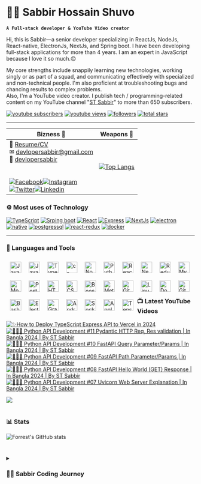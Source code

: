 # 👩‍💻 Sabbir Hossain Shuvo

**`A Full-stack developer & YouTube Video creator`**

Hi, this is Sabbir—a senior developer specializing in ReactJs, NodeJs, React-native, ElectronJs, NextJs, and Spring boot. I have been developing full-stack applications for more than 4 years. I am an expert in JavaScript because I love it so much.😍

My core strengths include snappily learning new technologies, working singly or as part of a squad, and communicating effectively with specialized and non-technical people. I'm also proficient at troubleshooting bugs and chancing results to complex problems.  
Also, I'm a YouTube video creator. I publish tech / programming-related content on my YouTube channel "[ST Sabbir](https://youtube.com/c/stsabbir)" to more than 650 subscribers.

   <p align="left">
      <a href="https://www.youtube.com/c/stsabbir?sub_confirmation=1">
         <img alt="youtube subscribers" title="Subscribe to my YouTube channel" src="https://custom-icon-badges.demolab.com/youtube/channel/subscribers/UC-kwgB_vfZlCtI_eXijNhMw?color=%23E05D44&label=SUBSCRIBE&logo=video&logoColor=white&style=for-the-badge&labelColor=CE4630"/></a> 
      <a href="https://www.youtube.com/c/stsabbir">
         <img alt="youtube views" title="YouTube views" src="https://custom-icon-badges.demolab.com/youtube/channel/views/UC-kwgB_vfZlCtI_eXijNhMw?color=%23E1AD0E&logo=eye&logoColor=white&style=for-the-badge&labelColor=C79600"/></a> 
      <a href="https://github.com/devlopersabbir?tab=followers">
         <img alt="followers" title="Follow me on Github" src="https://custom-icon-badges.demolab.com/github/followers/devlopersabbir?color=236ad3&labelColor=1155ba&style=for-the-badge&logo=person-add&label=Follow&logoColor=white"/></a>
      <a href="https://github.com/devlopersabbir?tab=repositories&sort=stargazers">
         <img alt="total stars" title="Total stars on GitHub" src="https://custom-icon-badges.demolab.com/github/stars/devlopersabbir?color=55960c&style=for-the-badge&labelColor=488207&logo=star"/></a>
   </p>

---



| Bizness 🚀                                                                                                                                                                                                                                                                                                                                                                                                                                                                                                                                                                                                                                                                                                                                                                                                                                                                                           | Weapons 🌟                                                                                                                                                       |
| ---------------------------------------------------------------------------------------------------------------------------------------------------------------------------------------------------------------------------------------------------------------------------------------------------------------------------------------------------------------------------------------------------------------------------------------------------------------------------------------------------------------------------------------------------------------------------------------------------------------------------------------------------------------------------------------------------------------------------------------------------------------------------------------------------------------------------------------------------------------------------------------------------- | ---------------------------------------------------------------------------------------------------------------------------------------------------------------- |
| 📎 [Resume/CV](./resume/Sabbir_Hossain_Shuvo.pdf)<br>✉ [devlopersabbir@gmail.com](mailto:devlopersabbir@gmail.com)<br>🎁 [devlopersabbir](https://www.showwcase.com/devlopersabbir)<br><br><br>[![Facebook](https://img.shields.io/badge/-Facebook-17202A?style=for-the-badge&labelColor=2980B9&logo=facebook&logoColor=61DBFB)](https://facebook.com/devlopersabbir)[![Instagram](https://img.shields.io/badge/-Instagram-17202A?style=for-the-badge&labelColor=2980B9&logo=instagram&logoColor=61DBFB)](https://instagram.com/devlopersabbir)<br>[![Twitter](https://img.shields.io/badge/-twitter-17202A?style=for-the-badge&labelColor=2980B9&logo=twitter&logoColor=61DBFB)](https://twitter.com/devlopersabbir)[![Linkedin](https://img.shields.io/badge/-linkedin-17202A?style=for-the-badge&labelColor=2980B9&logo=linkedin&logoColor=61DBFB)](https://www.linkedin.com/in/devlopersabbir/) | [![Top Langs](https://github-readme-stats.vercel.app/api/top-langs/?username=devlopersabbir&theme=react)](https://github.com/devlopersabbir/github-readme-stats) |








### ⚙ Most uses of Technology

[![TypeScript](https://img.shields.io/badge/-TypeScript-17202A?style=for-the-badge&labelColor=2980B9&logo=javascript&logoColor=61DBFB)](https://img.shields.io/badge/-TypeScript-17202A?style=for-the-badge&labelColor=2980B9&logo=javascript&logoColor=61DBFB)
[![Srping boot](https://img.shields.io/badge/-spring_boot-008000?style=for-the-badge&labelColor=fff&logo=spring&logoColor=008000)](https://img.shields.io/badge/-spring_boot-008000?style=for-the-badge&labelColor=fff&logo=spring&logoColor=008000)
[![React](https://img.shields.io/badge/-React-61DBFB?style=for-the-badge&labelColor=black&logo=react&logoColor=61DBFB)](https://img.shields.io/badge/-React-61DBFB?style=for-the-badge&labelColor=black&logo=react&logoColor=61DBFB)
[![Express](https://img.shields.io/badge/-express-8E44AD?style=for-the-badge&labelColor=black&logo=express&logoColor=61DBFB)](https://img.shields.io/badge/-express-8E44AD?style=for-the-badge&labelColor=black&logo=express&logoColor=61DBFB)
[![NextJs](https://img.shields.io/badge/-NextJs-273746?style=for-the-badge&labelColor=black&logo=vercel&logoColor=EAECEE)](https://img.shields.io/badge/-NextJs-273746?style=for-the-badge&labelColor=black&logo=vercel&logoColor=EAECEE)
[![electron](https://img.shields.io/badge/-electron-F1C40F?style=for-the-badge&labelColor=17202A&logo=electron&logoColor=61DBFB)](https://img.shields.io/badge/-electron-F1C40F?style=for-the-badge&labelColor=17202A&logo=electron&logoColor=61DBFB)
[![native](https://img.shields.io/badge/-native-C0392B?style=for-the-badge&labelColor=17202A&logo=react&logoColor=61DBFB)](https://img.shields.io/badge/-native-C0392B?style=for-the-badge&labelColor=17202A&logo=react&logoColor=61DBFB)
[![postgressql](https://img.shields.io/badge/-postgresql-16A085?style=for-the-badge&labelColor=17202A&logo=postgresql&logoColor=61DBFB)](https://img.shields.io/badge/-postgresql-16A085?style=for-the-badge&labelColor=17202A&logo=postgresql&logoColor=61DBFB)
[![react-redux](https://img.shields.io/badge/-react_redux-9B59B6?style=for-the-badge&labelColor=17202A&logo=redux&logoColor=61DBFB)](https://img.shields.io/badge/-react_redux-9B59B6?style=for-the-badge&labelColor=17202A&logo=redux&logoColor=61DBFB)
[![docker](https://img.shields.io/badge/-docker-2E86C1?style=for-the-badge&labelColor=17202A&logo=docker&logoColor=2E86C1)](https://img.shields.io/badge/-docker-2E86C1?style=for-the-badge&labelColor=17202A&logo=docker&logoColor=2E86C1)


---


### 🧰 Languages and Tools

<img align="left" alt="JavaScript" width="30px" style="margin: 10px" src="https://cdn.jsdelivr.net/gh/devicons/devicon/icons/javascript/javascript-plain.svg" />

<img align="left" alt="Java" width="30px" style="margin: 10px" src="https://cdn.jsdelivr.net/gh/devicons/devicon/icons/java/java-original-wordmark.svg" />

<img align="left" alt="TypeScript" width="30px" style="margin: 10px" src="https://cdn.jsdelivr.net/gh/devicons/devicon/icons/typescript/typescript-plain.svg" />

<img align="left" alt="c-sharp" width="30px" style="margin: 10px" src="https://cdn.jsdelivr.net/gh/devicons/devicon/icons/csharp/csharp-original.svg" />

<img align="left" alt="NodeJS" width="30px" style="margin: 10px" src="https://cdn.jsdelivr.net/gh/devicons/devicon/icons/nodejs/nodejs-original.svg" />

<img align="left" alt="Python" width="30px" style="margin: 10px" src="https://cdn.jsdelivr.net/gh/devicons/devicon/icons/python/python-plain.svg" />

<img align="left" alt="React" width="30px" style="margin: 10px" src="https://cdn.jsdelivr.net/gh/devicons/devicon/icons/react/react-original.svg" />

<img align="left" alt="NextJs" width="30px" style="margin: 10px" src="https://cdn.jsdelivr.net/gh/devicons/devicon/icons/nextjs/nextjs-original.svg" />

<img align="left" alt="Redux" width="30px" style="margin: 10px" src="https://cdn.jsdelivr.net/gh/devicons/devicon/icons/redux/redux-original.svg" />

<img align="left" alt="MySQL" width="30px" style="margin: 10px" src="https://cdn.jsdelivr.net/gh/devicons/devicon/icons/mysql/mysql-original-wordmark.svg" />

<img align="left" alt="Mongoodb" width="30px" style="margin: 10px" src="https://cdn.jsdelivr.net/gh/devicons/devicon/icons/mongodb/mongodb-original-wordmark.svg" />

<img align="left" alt="PostGresQL" width="30px" style="margin: 10px" src="https://cdn.jsdelivr.net/gh/devicons/devicon/icons/postgresql/postgresql-original.svg" />

<img align="left" alt="HTML" width="30px" style="margin: 10px" src="https://cdn.jsdelivr.net/gh/devicons/devicon/icons/html5/html5-plain.svg" />

<img align="left" alt="CSS" width="30px" style="margin: 10px" src="https://cdn.jsdelivr.net/gh/devicons/devicon/icons/css3/css3-plain.svg" />

<img align="left" alt="Boostrap" width="30px" style="margin: 10px" src="https://cdn.jsdelivr.net/gh/devicons/devicon/icons/tailwindcss/tailwindcss-plain.svg" />

<img align="left" alt="Meterial UI" width="30px" style="margin: 10px" src="https://cdn.jsdelivr.net/gh/devicons/devicon/icons/materialui/materialui-original.svg" />
<br />
<br />
<img align="left" alt="Git" width="30px" style="margin: 10px" src="https://cdn.jsdelivr.net/gh/devicons/devicon/icons/git/git-original.svg" />

<img align="left" alt="Linux" width="30px" style="margin: 10px" src="https://cdn.jsdelivr.net/gh/devicons/devicon/icons/linux/linux-original.svg" />

<img align="left" alt="Docker" width="30px" style="margin: 10px" src="https://cdn.jsdelivr.net/gh/devicons/devicon/icons/docker/docker-original.svg" />

<img align="left" alt="GitHub" width="30px" style="margin: 10px" src="https://cdn.jsdelivr.net/gh/devicons/devicon/icons/github/github-original.svg" />

<img align="left" alt="Bash" width="30px" style="margin: 10px" src="https://cdn.jsdelivr.net/gh/devicons/devicon/icons/bash/bash-original.svg" />

<img align="left" alt="Electronjs" width="30px" style="margin: 10px" src="https://cdn.jsdelivr.net/gh/devicons/devicon/icons/electron/electron-original.svg" />

<img align="left" alt="GraphQL" width="30px" style="margin: 10px" src="https://cdn.jsdelivr.net/gh/devicons/devicon/icons/graphql/graphql-plain-wordmark.svg" />

<img align="left" alt="Android" width="30px" style="margin: 10px" src="https://cdn.jsdelivr.net/gh/devicons/devicon/icons/android/android-plain-wordmark.svg" />

<img align="left" alt="Socket.io" width="30px" style="margin: 10px" src="https://cdn.jsdelivr.net/gh/devicons/devicon/icons/socketio/socketio-original.svg" />

<img align="left" alt="Apple" width="30px" style="margin: 10px" src="https://cdn.jsdelivr.net/gh/devicons/devicon/icons/apple/apple-original.svg" />

<img align="left" alt="TensorFlow" width="30px" style="margin: 10px" src="https://cdn.jsdelivr.net/gh/devicons/devicon/icons/tensorflow/tensorflow-original.svg" />

<br /> <br />

### 📺 Latest YouTube Videos

<!-- BEGIN YOUTUBE-CARDS -->
[![✨How to Deploy TypeScript Express API to Vercel in 2024](https://ytcards.demolab.com/?id=xqBgTtsrw3s&title=%E2%9C%A8How+to+Deploy+TypeScript+Express+API+to+Vercel+in+2024&lang=en&timestamp=1702884374&background_color=%230d1117&title_color=%23ffffff&stats_color=%23dedede&max_title_lines=1&width=250&border_radius=5 "✨How to Deploy TypeScript Express API to Vercel in 2024")](https://www.youtube.com/watch?v=xqBgTtsrw3s)
[![🧑🏻‍💻 Python API Development #11 Pydantic HTTP Req,  Res validation | In Bangla 2024 | By ST Sabbir](https://ytcards.demolab.com/?id=JIssK2UWgkI&title=%F0%9F%A7%91%F0%9F%8F%BB%E2%80%8D%F0%9F%92%BB+Python+API+Development+%2311+Pydantic+HTTP+Req%2C++Res+validation+%7C+In+Bangla+2024+%7C+By+ST+Sabbir&lang=en&timestamp=1702281291&background_color=%230d1117&title_color=%23ffffff&stats_color=%23dedede&max_title_lines=1&width=250&border_radius=5 "🧑🏻‍💻 Python API Development #11 Pydantic HTTP Req,  Res validation | In Bangla 2024 | By ST Sabbir")](https://www.youtube.com/watch?v=JIssK2UWgkI)
[![🧑🏻‍💻 Python API Development #10 FastAPI Query Parameter/Params | In Bangla 2024 | By ST Sabbir](https://ytcards.demolab.com/?id=AcZQwiu4_ko&title=%F0%9F%A7%91%F0%9F%8F%BB%E2%80%8D%F0%9F%92%BB+Python+API+Development+%2310+FastAPI+Query+Parameter%2FParams+%7C+In+Bangla+2024+%7C+By+ST+Sabbir&lang=en&timestamp=1702140048&background_color=%230d1117&title_color=%23ffffff&stats_color=%23dedede&max_title_lines=1&width=250&border_radius=5 "🧑🏻‍💻 Python API Development #10 FastAPI Query Parameter/Params | In Bangla 2024 | By ST Sabbir")](https://www.youtube.com/watch?v=AcZQwiu4_ko)
[![🧑🏻‍💻 Python API Development #09 FastAPI Path Parameter/Params | In Bangla 2024 | By ST Sabbir](https://ytcards.demolab.com/?id=NErlaiYUR60&title=%F0%9F%A7%91%F0%9F%8F%BB%E2%80%8D%F0%9F%92%BB+Python+API+Development+%2309+FastAPI+Path+Parameter%2FParams+%7C+In+Bangla+2024+%7C+By+ST+Sabbir&lang=en&timestamp=1701951082&background_color=%230d1117&title_color=%23ffffff&stats_color=%23dedede&max_title_lines=1&width=250&border_radius=5 "🧑🏻‍💻 Python API Development #09 FastAPI Path Parameter/Params | In Bangla 2024 | By ST Sabbir")](https://www.youtube.com/watch?v=NErlaiYUR60)
[![🧑🏻‍💻 Python API Development #08 FastAPI Hello World (GET) Response | In Bangla 2024 | By ST Sabbir](https://ytcards.demolab.com/?id=Cbfl8B1XpXY&title=%F0%9F%A7%91%F0%9F%8F%BB%E2%80%8D%F0%9F%92%BB+Python+API+Development+%2308+FastAPI+Hello+World+%28GET%29+Response+%7C+In+Bangla+2024+%7C+By+ST+Sabbir&lang=en&timestamp=1701607500&background_color=%230d1117&title_color=%23ffffff&stats_color=%23dedede&max_title_lines=1&width=250&border_radius=5 "🧑🏻‍💻 Python API Development #08 FastAPI Hello World (GET) Response | In Bangla 2024 | By ST Sabbir")](https://www.youtube.com/watch?v=Cbfl8B1XpXY)
[![🧑🏻‍💻 Python API Development #07 Uvicorn Web Server Explanation | In Bangla 2024 | By ST Sabbir](https://ytcards.demolab.com/?id=yFo3b1FIAYM&title=%F0%9F%A7%91%F0%9F%8F%BB%E2%80%8D%F0%9F%92%BB+Python+API+Development+%2307+Uvicorn+Web+Server+Explanation+%7C+In+Bangla+2024+%7C+By+ST+Sabbir&lang=en&timestamp=1701406844&background_color=%230d1117&title_color=%23ffffff&stats_color=%23dedede&max_title_lines=1&width=250&border_radius=5 "🧑🏻‍💻 Python API Development #07 Uvicorn Web Server Explanation | In Bangla 2024 | By ST Sabbir")](https://www.youtube.com/watch?v=yFo3b1FIAYM)
<!-- END YOUTUBE-CARDS -->

[<img src="https://custom-icon-badges.demolab.com/badge/-Subscribe%20For%20More-red?style=for-the-badge&logo=video&logoColor=white"/>](https://www.youtube.com/c/stsabbir?sub_confirmation=1)

#

### 📊 Stats

![Forrest's GitHub stats](https://github-readme-stats.vercel.app/api?username=devlopersabbir&show_icons=true&theme=gruvbox)

#

<details>
 <summary><h3>👨‍💻 Sabbir Coding Journey</h3></summary>
   I started my coding journey in 2019.

[website]: https://showcase/devlopersabbir
[youtube]: https://youtube.com/c/stsabbir

#

**For the support**
[Buy Me A Coffee](https://www.buymeacoffee.com/devlopersabbir)
